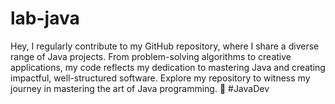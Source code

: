 # lab-java

 Hey, I regularly contribute to my GitHub repository, where I share a diverse range of Java projects. From problem-solving algorithms to creative applications, my code reflects my dedication to mastering Java and creating impactful, well-structured software. Explore my repository to witness my journey in mastering the art of Java programming. 🚀 #JavaDev
